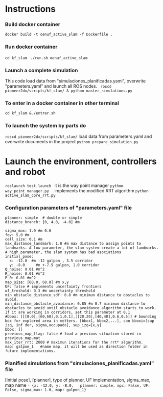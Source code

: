 # Instructions 
### Build docker container
`docker build -t oenuf_active_slam -f Dockerfile . `
### Run docker container

`cd kf_slam `
`./run.sh oenuf_active_slam `

### Launch a complete simulation
This code load data from "simulaciones_planificadas.yaml", overwrite "parameters.yaml" and launch all ROS nodes.
` roscd pioneer2dx/scripts/kf_slam/ & python master_simulations.py`

### To enter  in a docker container in other terminal
`cd kf_slam &./entrar.sh `

### To launch the system by parts do
`roscd pioneer2dx/scripts/kf_slam/`
load data from parameters.yaml and overwrite documents in the project
`python prepare_simulation.py `
 # Launch the environment, controllers and robot 
`roslaunch test.launch `
it is the way point manager
`python way_point_manager.py  `
implements the modified RRT algorithm
`python active_slam_core_rrt.py  `


### Configuration parameters of "parameters.yaml" file
```
planner: simple  # double or simple
distance_branch: [0, 4.0, -4.0] #m

sigma_max: 1.0 #m 0.6
fov: 5.0 #m
cell_size: 0.1 #m
max_distance_landmark: 1.0 #m max distance to assign points to landmarks. A low parameter, the slam system create a lot of landmarks. A high parameter, the slam system has bad asociations
initial_pose:
  x: -12.0  #m -12 galpon , 3.5 corridor
  y: -8.0     #m +-7.5 galpon, 1.0 corridor
Q_noise: 0.01 #m^2
R_noise: 0.01 #m^2
P_0: 0.01 #m^2
map_size: [60.0, 60.0] #m x,y
UF: false # implements uncertainty frontiers
uf_treshold: 0.3 #m uncertainty threshold
min_obstacle_distance_sdf: 0.8 #m minimun distance to obstacles to avoid.
min_distance_obstacle_avoidance: 0.85 #m 0.7 minimun distance to obstacles to avoid until obstacle avoidance algorithm starts to work. If it are working in corridors, set this parameter at 0.1
#bbox: [[[0,0],[60,60],0.1,0.1],[[20,20],[40,40],0.6,0.5]] # bounding box for explored area in metters. [bbox1, bbox2,...], con bboxi=[sup izq, inf der, sigma,occupado], sup_izq=[x,y] 
bbox: []
previous_map_flag: false # load a previous situation stored in  previous_map.mat
max_iter_rrt: 2000 # maximun iterations for the rrt* algorithm.
map: galpon_1   #name map, it will be used as direction folder in future implementations.
```
### Planified simulations from "simulaciones_planificadas.yaml" file
[initial pose], [planner], type of planner, UF implementation, sigma_max,  map name
` - {x: -12.0, y: -8.0,   planner: simple, mpc: False, UF: False, sigma_max: 1.0, map: galpon_1}  `





